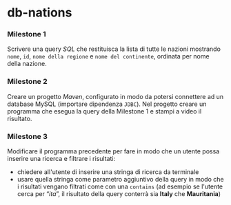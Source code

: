 # db-nations


### Milestone 1
Scrivere una query *SQL* che restituisca la lista di tutte le nazioni mostrando `nome`, `id`, `nome della regione` e `nome del continente`, ordinata per nome della nazione.

### Milestone 2
Creare un progetto *Maven*, configurato in modo da potersi connettere ad un database MySQL (importare dipendenza `JDBC`). Nel progetto creare un programma che esegua la query della Milestone 1 e stampi a video il risultato.

### Milestone 3
Modificare il programma precedente per fare in modo che un utente possa inserire una ricerca e filtrare i risultati:
- chiedere all'utente di inserire una stringa di ricerca da terminale
- usare quella stringa come parametro aggiuntivo della query in modo che i risultati vengano filtrati come con una `contains` (ad esempio se l'utente cerca per “*ita*”, il risultato della query conterrà sia **Italy** che **Mauritania**)
